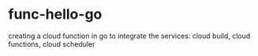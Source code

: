 # func-hello-go
creating a cloud function in go to integrate the services: cloud build, cloud functions, cloud scheduler
